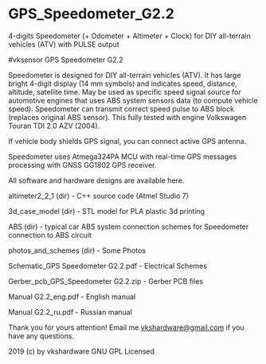 # GPS_Speedometer_G2.2
4-digits Speedometer (+ Odometer + Altimeter + Clock) for DIY all-terrain vehicles (ATV) with PULSE output


#vksensor GPS Speedometer G2.2

Speedometer is designed for DIY all-terrain vehicles (ATV). It has large bright 4-digit display (14 mm symbols) and
indicates speed, distance, altitude, satellite time. May be used as specific speed signal source for automotive
engines that uses ABS system sensors data (to compute vehicle speed).
Speedometer can transmit correct speed pulse to ABS block (replaces original ABS sensor). This fully tested with
engine Volkswagen Touran TDI 2.0 AZV (2004).

If vehicle body shields GPS signal, you can connect active GPS antenna.

Speedometer uses Atmega324PA MCU with real-time GPS messages processing with GNSS GG1802 GPS receiver.

All software and hardware designs are available here. 

altimeter2_2_1 (dir) - C++ source code (Atmel Studio 7) 

3d_case_model (dir) - STL model for PLA plastic 3d printing

ABS (dir) - typical car ABS system connection schemes for Speedometer connection to ABS circuit

photos_and_schemes (dir) - Some Photos

Schematic_GPS Speedometer G2.2.pdf - Electrical Schemes

Gerber_pcb_GPS_Speedometer G2.2.zip - Gerber PCB files

Manual G2.2_eng.pdf - English manual

Manual G2.2_ru.pdf - Russian manual


Thank you for yours attention! Email me vkshardware@gmail.com if you have any questions.

2019 (c) by vkshardware GNU GPL Licensed
